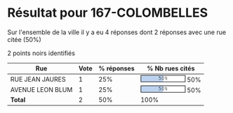 # Résultat pour 167-COLOMBELLES

Sur l'ensemble de la ville il y a eu 4 réponses dont 2 réponses avec une rue citée (50%)

2 points noirs identifiés

| Rue | Vote | % réponses | % Nb rues cités|
|-----|------|------------|----------------|
| RUE JEAN JAURES | 1 | 25% | <img src="../../img/bar_50.gif" />&nbsp;50%|
| AVENUE LEON BLUM | 1 | 25% | <img src="../../img/bar_50.gif" />&nbsp;50%|
| **Total** | 2 | 50% | 100%|
